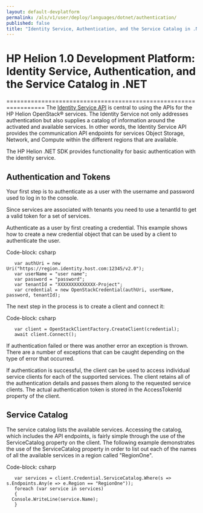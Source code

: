 ```yaml
---
layout: default-devplatform
permalink: /als/v1/user/deploy/languages/dotnet/authentication/
published: false
title: "Identity Service, Authentication, and the Service Catalog in .NET"
---
```

<!--PUBLISHED-->

# HP Helion 1.0 Development Platform: Identity Service, Authentication, and the Service Catalog in .NET
=================================================================
The [Identity Service API](https://docs.hpcloud.com/identity) is central to using the
APIs for the HP Helion OpenStack&reg; services. The Identity Service not only addresses authentication
but also supplies a catalog of information around the activated and available services.
In other words, the Identity Service API provides the communication API endpoints for services Object Storage, Network, and Compute within the different regions that are available.

The HP Helion .NET SDK provides functionality for basic authentication with the identity service.

Authentication and Tokens
-------------------------
Your first step is to authenticate as a user with the username and password used to log in to the console.

Since services are associated with tenants you need to use a tenantId to
get a valid token for a set of services.

Authenticate as a user by first creating a credential. This example shows how to create a new credential object that can be used by a client to authenticate the user. 

Code-block: csharp

       var authUri = new Uri("https://region.identity.host.com:12345/v2.0");
       var userName = "user name";
       var password = "password";
       var tenantId = "XXXXXXXXXXXXXX-Project";
       var credential = new OpenStackCredential(authUri, userName, password, tenantId);

The next step in the process is to create a client and connect it:

Code-block: csharp

       var client = OpenStackClientFactory.CreateClient(credential);
       await client.Connect();

If authentication failed or there was another error an exception is thrown. There are a
number of exceptions that can be caught depending on the type of error that occurred.

If authentication is successful, the client can be used to access individual service clients for each of the supported services. The client retains all of the authentication details and passes them along to the requested service clients. The actual authentication token is stored in the AccessTokenId property of the client.

## Service Catalog

The service catalog lists the available services. Accessing the catalog, which includes
the API endpoints, is fairly simple through the use of the ServiceCatalog property on the client. The following example demonstrates the use of the ServiceCatalog property in order to list out each of the names of all the available services in a region called "RegionOne". 

Code-block: csharp

       var services = client.Credential.ServiceCatalog.Where(s => s.Endpoints.Any(e => e.Region == "RegionOne"));
       foreach (var service in services)
       {
      Console.WriteLine(service.Name);
       }
